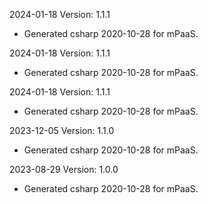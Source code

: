 2024-01-18 Version: 1.1.1
- Generated csharp 2020-10-28 for mPaaS.

2024-01-18 Version: 1.1.1
- Generated csharp 2020-10-28 for mPaaS.

2024-01-18 Version: 1.1.1
- Generated csharp 2020-10-28 for mPaaS.

2023-12-05 Version: 1.1.0
- Generated csharp 2020-10-28 for mPaaS.

2023-08-29 Version: 1.0.0
- Generated csharp 2020-10-28 for mPaaS.

